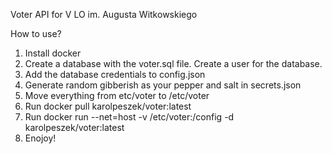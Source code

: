 Voter API for V LO im. Augusta Witkowskiego

How to use?

1. Install docker
2. Create a database with the voter.sql file. Create a user for the database.
3. Add the database credentials to config.json
4. Generate random gibberish as your pepper and salt in secrets.json
5. Move everything from etc/voter to /etc/voter
6. Run docker pull karolpeszek/voter:latest
7. Run docker run --net=host -v /etc/voter:/config -d karolpeszek/voter:latest
8. Enojoy!
